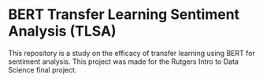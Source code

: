 # BERT Transfer Learning Sentiment Analysis (TLSA)

This repository is a study on the efficacy of transfer learning using BERT for sentiment analysis.
This project was made for the Rutgers Intro to Data Science final project.
